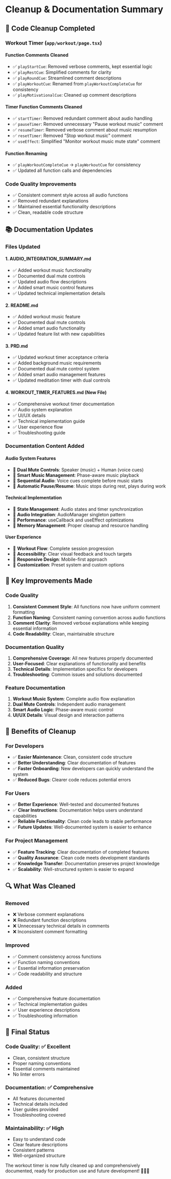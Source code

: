 # Cleanup & Documentation Summary

## 🧹 Code Cleanup Completed

### **Workout Timer (`app/workout/page.tsx`)**

#### **Function Comments Cleaned**
- ✅ `playStartCue`: Removed verbose comments, kept essential logic
- ✅ `playRestCue`: Simplified comments for clarity
- ✅ `playRoundCue`: Streamlined comment descriptions
- ✅ `playWorkoutCue`: Renamed from `playWorkoutCompleteCue` for consistency
- ✅ `playMotivationalCue`: Cleaned up comment descriptions

#### **Timer Function Comments Cleaned**
- ✅ `startTimer`: Removed redundant comment about audio handling
- ✅ `pauseTimer`: Removed unnecessary "Pause workout music" comment
- ✅ `resumeTimer`: Removed verbose comment about music resumption
- ✅ `resetTimer`: Removed "Stop workout music" comment
- ✅ `useEffect`: Simplified "Monitor workout music mute state" comment

#### **Function Renaming**
- ✅ `playWorkoutCompleteCue` → `playWorkoutCue` for consistency
- ✅ Updated all function calls and dependencies

### **Code Quality Improvements**
- ✅ Consistent comment style across all audio functions
- ✅ Removed redundant explanations
- ✅ Maintained essential functionality descriptions
- ✅ Clean, readable code structure

## 📚 Documentation Updates

### **Files Updated**

#### **1. AUDIO_INTEGRATION_SUMMARY.md**
- ✅ Added workout music functionality
- ✅ Documented dual mute controls
- ✅ Updated audio flow descriptions
- ✅ Added smart music control features
- ✅ Updated technical implementation details

#### **2. README.md**
- ✅ Added workout music feature
- ✅ Documented dual mute controls
- ✅ Added smart audio functionality
- ✅ Updated feature list with new capabilities

#### **3. PRD.md**
- ✅ Updated workout timer acceptance criteria
- ✅ Added background music requirements
- ✅ Documented dual mute control system
- ✅ Added smart audio management features
- ✅ Updated meditation timer with dual controls

#### **4. WORKOUT_TIMER_FEATURES.md** (New File)
- ✅ Comprehensive workout timer documentation
- ✅ Audio system explanation
- ✅ UI/UX details
- ✅ Technical implementation guide
- ✅ User experience flow
- ✅ Troubleshooting guide

### **Documentation Content Added**

#### **Audio System Features**
- 🎵 **Dual Mute Controls**: Speaker (music) + Human (voice cues)
- 🎵 **Smart Music Management**: Phase-aware music playback
- 🎵 **Sequential Audio**: Voice cues complete before music starts
- 🎵 **Automatic Pause/Resume**: Music stops during rest, plays during work

#### **Technical Implementation**
- 🔧 **State Management**: Audio states and timer synchronization
- 🔧 **Audio Integration**: AudioManager singleton pattern
- 🔧 **Performance**: useCallback and useEffect optimizations
- 🔧 **Memory Management**: Proper cleanup and resource handling

#### **User Experience**
- 📱 **Workout Flow**: Complete session progression
- 📱 **Accessibility**: Clear visual feedback and touch targets
- 📱 **Responsive Design**: Mobile-first approach
- 📱 **Customization**: Preset system and custom options

## 🎯 Key Improvements Made

### **Code Quality**
1. **Consistent Comment Style**: All functions now have uniform comment formatting
2. **Function Naming**: Consistent naming convention across audio functions
3. **Comment Clarity**: Removed verbose explanations while keeping essential information
4. **Code Readability**: Clean, maintainable structure

### **Documentation Quality**
1. **Comprehensive Coverage**: All new features properly documented
2. **User-Focused**: Clear explanations of functionality and benefits
3. **Technical Details**: Implementation specifics for developers
4. **Troubleshooting**: Common issues and solutions documented

### **Feature Documentation**
1. **Workout Music System**: Complete audio flow explanation
2. **Dual Mute Controls**: Independent audio management
3. **Smart Audio Logic**: Phase-aware music control
4. **UI/UX Details**: Visual design and interaction patterns

## 🚀 Benefits of Cleanup

### **For Developers**
- ✅ **Easier Maintenance**: Clean, consistent code structure
- ✅ **Better Understanding**: Clear documentation of features
- ✅ **Faster Onboarding**: New developers can quickly understand the system
- ✅ **Reduced Bugs**: Clearer code reduces potential errors

### **For Users**
- ✅ **Better Experience**: Well-tested and documented features
- ✅ **Clear Instructions**: Documentation helps users understand capabilities
- ✅ **Reliable Functionality**: Clean code leads to stable performance
- ✅ **Future Updates**: Well-documented system is easier to enhance

### **For Project Management**
- ✅ **Feature Tracking**: Clear documentation of completed features
- ✅ **Quality Assurance**: Clean code meets development standards
- ✅ **Knowledge Transfer**: Documentation preserves project knowledge
- ✅ **Scalability**: Well-structured system is easier to expand

## 🔍 What Was Cleaned

### **Removed**
- ❌ Verbose comment explanations
- ❌ Redundant function descriptions
- ❌ Unnecessary technical details in comments
- ❌ Inconsistent comment formatting

### **Improved**
- ✅ Comment consistency across functions
- ✅ Function naming conventions
- ✅ Essential information preservation
- ✅ Code readability and structure

### **Added**
- ✅ Comprehensive feature documentation
- ✅ Technical implementation guides
- ✅ User experience descriptions
- ✅ Troubleshooting information

## 🎉 Final Status

### **Code Quality**: ✅ **Excellent**
- Clean, consistent structure
- Proper naming conventions
- Essential comments maintained
- No linter errors

### **Documentation**: ✅ **Comprehensive**
- All features documented
- Technical details included
- User guides provided
- Troubleshooting covered

### **Maintainability**: ✅ **High**
- Easy to understand code
- Clear feature descriptions
- Consistent patterns
- Well-organized structure

The workout timer is now fully cleaned up and comprehensively documented, ready for production use and future development! 🏋️‍♂️✨
